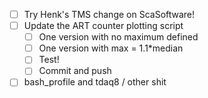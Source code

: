 - [ ] Try Henk's TMS change on ScaSoftware!
- [ ] Update the ART counter plotting script
  - [ ] One version with no maximum defined
  - [ ] One version with max = 1.1*median
  - [ ] Test!
  - [ ] Commit and push
- [ ] bash_profile and tdaq8 / other shit
